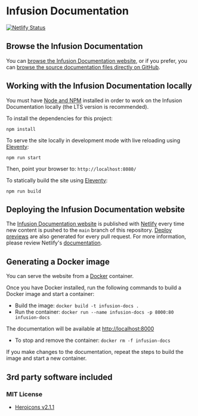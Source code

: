 # Infusion Documentation

[![Netlify Status](https://api.netlify.com/api/v1/badges/c9061766-d760-4eda-922f-da3b838a6013/deploy-status)](https://app.netlify.com/sites/fluid-infusion-docs/deploys)

## Browse the Infusion Documentation

You can [browse the Infusion Documentation website](http://docs.fluidproject.org/infusion/), or if
you prefer, you can [browse the source documentation files directly on GitHub](src/documents).

## Working with the Infusion Documentation locally

You must have [Node and NPM](https://nodejs.org/en/download/) installed in order to work on the Infusion Documentation
locally (the LTS version is recommended).

To install the dependencies for this project:

```shell
npm install
```

To serve the site locally in development mode with live reloading using [Eleventy](https://11ty.dev):

```shell
npm run start
```

Then, point your browser to: `http://localhost:8080/`

To statically build the site using [Eleventy](https://11ty.dev):

```shell
npm run build
```

## Deploying the Infusion Documentation website

The [Infusion Documentation website](http://docs.fluidproject.org/infusion/) is published with [Netlify](https://netlify.com)
every time new content is pushed to the `main` branch of this repository. [Deploy previews](https://docs.netlify.com/site-deploys/overview/#deploy-preview-controls)
are also generated for every pull request. For more information, please review Netlify's [documentation](https://docs.netlify.com).

## Generating a Docker image

You can serve the website from a [Docker](https://docs.docker.com/get-docker) container.

Once you have Docker installed, run the following commands to build a Docker image and start a container:

* Build the image: `docker build -t infusion-docs .`
* Run the container: `docker run --name infusion-docs -p 8000:80 infusion-docs`

The documentation will be available at [http://localhost:8000](http://localhost:8000)

* To stop and remove the container: `docker rm -f infusion-docs`

If you make changes to the documentation, repeat the steps to build the image and start a new container.

## 3rd party software included

### MIT License

* [Heroicons v2.1.1](https://heroicons.com)
